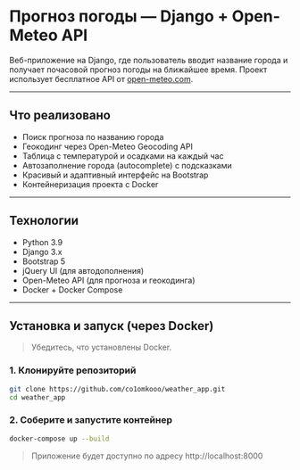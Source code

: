 # Прогноз погоды — Django + Open-Meteo API

Веб-приложение на Django, где пользователь вводит название города и получает почасовой прогноз погоды на ближайшее время. Проект использует бесплатное API от [open-meteo.com](https://open-meteo.com/).

---

## Что реализовано

- Поиск прогноза по названию города
- Геокодинг через Open-Meteo Geocoding API
- Таблица с температурой и осадками на каждый час
- Автозаполнение города (autocomplete) с подсказками
- Красивый и адаптивный интерфейс на Bootstrap
- Контейнеризация проекта с Docker

---

## Технологии

- Python 3.9
- Django 3.x
- Bootstrap 5
- jQuery UI (для автодополнения)
- Open-Meteo API (для прогноза и геокодинга)
- Docker + Docker Compose

---

## Установка и запуск (через Docker)

> Убедитесь, что установлены Docker.

### 1. Клонируйте репозиторий

```bash
git clone https://github.com/co1omkooo/weather_app.git
cd weather_app
```

### 2. Соберите и запустите контейнер

```bash
docker-compose up --build
```

> Приложение будет доступно по адресу http://localhost:8000
